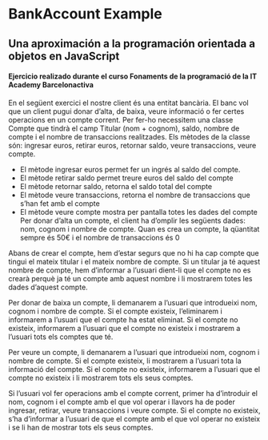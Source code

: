 # BankAccount Example

## Una aproximación a la programación orientada a objetos en JavaScript

#### Ejercicio realizado durante el curso Fonaments de la programació de la IT Academy Barcelonactiva

En el següent exercici el nostre client és una entitat bancària. El banc vol que un client pugui donar d’alta, de
baixa, veure informació o fer certes operacions en un compte corrent. Per fer-ho necessitem una classe Compte
que tindrà el camp Titular (nom + cognom), saldo, nombre de compte i el nombre de transaccions realitzades. Els
mètodes de la classe són: ingresar euros, retirar euros, retornar saldo, veure transaccions, veure compte.
- El mètode ingresar euros permet fer un ingrés al saldo del compte.
- El mètode retirar saldo permet treure euros del saldo del compte
- El mètode retornar saldo, retorna el saldo total del compte
- El mètode veure transaccions, retorna el nombre de transaccions que s’han fet amb el compte
- El mètode veure compte mostra per pantalla totes les dades del compte
Per donar d’alta un compte, el client ha d’omplir les següents dades: nom, cognom i nombre de compte. Quan es crea un compte, la qüantitat sempre és 50€ i el nombre de transaccions és 0</p>

Abans de crear el compte, hem d’estar segurs que no hi ha cap compte que tingui el mateix titular i el mateix nombre de compte. Si un titular ja té aquest nombre de compte, hem d’informar a l’usuari dient-li que el compte no es crearà perquè ja té un compte amb aquest nombre i li mostrarem totes les dades d’aquest compte.

Per donar de baixa un compte, li demanarem a l’usuari que introdueixi nom, cognom i nombre de compte. Si el compte existeix, l’eliminarem i informarem a l’usuari que el compte ha estat eliminat. Si el compte no existeix, informarem a l’usuari que el compte no existeix i mostrarem a l’usuari tots els comptes que té.

Per veure un compte, li demanarem a l’usuari que introdueixi nom, cognom i nombre de compte. Si el compte
existeix, li mostrarem a l’usuari tota la informació del compte. Si el compte no existeix, informarem a l’usuari que el compte no existeix i li mostrarem tots els seus comptes.

Si l’usuari vol fer operacions amb el compte corrent, primer ha d’introduir el nom, cognom i el compte amb el que vol operar i llavors ha de poder ingresar, retirar, veure transaccions i veure compte. Si el compte no existeix, s’ha d’informar a l’usuari de que el compte amb el que vol operar no existeix i se li han de mostrar tots els seus comptes.
